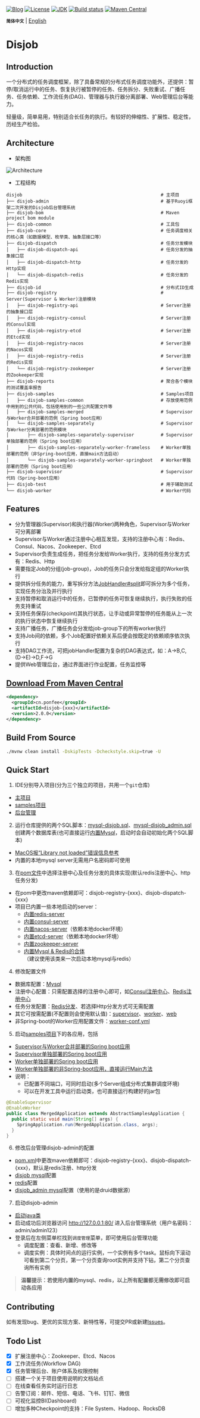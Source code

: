 [![Blog](https://img.shields.io/badge/blog-@Ponfee-informational.svg?logo=Pelican)](http://www.ponfee.cn)
[![License](https://img.shields.io/badge/license-Apache--2.0-green.svg)](https://www.apache.org/licenses/LICENSE-2.0.html)
[![JDK](https://img.shields.io/badge/jdk-8+-green.svg)](https://www.oracle.com/java/technologies/downloads/#java8)
[![Build status](https://github.com/ponfee/disjob/workflows/build-with-maven/badge.svg)](https://github.com/ponfee/disjob/actions)
[![Maven Central](https://img.shields.io/badge/maven--central-2.0.0-orange.svg?style=plastic&logo=apachemaven)](https://central.sonatype.com/namespace/cn.ponfee)

**`简体中文`** | [English](README.en.md)

# Disjob

## Introduction

一个分布式的任务调度框架，除了具备常规的分布式任务调度功能外，还提供：暂停/取消运行中的任务、恢复执行被暂停的任务、任务拆分、失败重试、广播任务、任务依赖、工作流任务(DAG)、管理器与执行器分离部署、Web管理后台等能力。

轻量级，简单易用，特别适合长任务的执行。有较好的伸缩性、扩展性、稳定性，历经生产检验。

## Architecture

- 架构图

![Architecture](docs/images/architecture.jpg)

- 工程结构

```Plain Text
disjob                                                    # 主项目
├── disjob-admin                                          # 基于Ruoyi框架二次开发的Disjob后台管理系统
├── disjob-bom                                            # Maven project bom module
├── disjob-common                                         # 工具包
├── disjob-core                                           # 任务调度相关的核心类（如数据模型、枚举类、抽象层接口等）
├── disjob-dispatch                                       # 任务分发模块
│   ├── disjob-dispatch-api                               # 任务分发的抽象接口层
│   ├── disjob-dispatch-http                              # 任务分发的Http实现
│   └── disjob-dispatch-redis                             # 任务分发的Redis实现
├── disjob-id                                             # 分布式ID生成
├── disjob-registry                                       # Server(Supervisor & Worker)注册模块
│   ├── disjob-registry-api                               # Server注册的抽象接口层
│   ├── disjob-registry-consul                            # Server注册的Consul实现
│   ├── disjob-registry-etcd                              # Server注册的Etcd实现
│   ├── disjob-registry-nacos                             # Server注册的Nacos实现
│   ├── disjob-registry-redis                             # Server注册的Redis实现
│   └── disjob-registry-zookeeper                         # Server注册的Zookeeper实现
├── disjob-reports                                        # 聚合各个模块的测试覆盖率报告
├── disjob-samples                                        # Samples项目
│   ├── disjob-samples-common                             # 存放使用范例中用到的公共代码，包括使用到的一些公共配置文件等
│   ├── disjob-samples-merged                             # Supervisor与Worker合并部署的范例（Spring boot应用）
│   └── disjob-samples-separately                         # Supervisor与Worker分离部署的范例模块
│       ├── disjob-samples-separately-supervisor          # Supervisor单独部署的范例（Spring boot应用）
│       ├── disjob-samples-separately-worker-frameless    # Worker单独部署的范例（非Spring-boot应用，直接main方法启动）
│       └── disjob-samples-separately-worker-springboot   # Worker单独部署的范例（Spring boot应用）
├── disjob-supervisor                                     # Supervisor代码（Spring-boot应用）
├── disjob-test                                           # 用于辅助测试
└── disjob-worker                                         # Worker代码
```

## Features

- 分为管理器(Supervisor)和执行器(Worker)两种角色，Supervisor与Worker可分离部署
- Supervisor与Worker通过注册中心相互发现，支持的注册中心有：Redis、Consul、Nacos、Zookeeper、Etcd
- Supervisor负责生成任务，把任务分发给Worker执行，支持的任务分发方式有：Redis、Http
- 需要指定Job的分组(job-group)，Job的任务只会分发给指定组的Worker执行
- 提供拆分任务的能力，重写拆分方法[JobHandler#split](disjob-core/src/main/java/cn/ponfee/disjob/core/handle/JobSplitter.java)即可拆分为多个任务，实现任务分治及并行执行
- 支持暂停和取消运行中的任务，已暂停的任务可恢复继续执行，执行失败的任务支持重试
- 支持任务保存(checkpoint)其执行状态，让手动或异常暂停的任务能从上一次的执行状态中恢复继续执行
- 支持广播任务，广播任务会分发给job-group下的所有worker执行
- 支持Job间的依赖，多个Job配置好依赖关系后便会按既定的依赖顺序依次执行
- 支持DAG工作流，可把jobHandler配置为复杂的DAG表达式，如：A->B,C,(D->E)->D,F->G
- 提供Web管理后台，通过界面进行作业配置，任务监控等

## [Download From Maven Central](https://central.sonatype.com/namespace/cn.ponfee)

```xml
<dependency>
  <groupId>cn.ponfee</groupId>
  <artifactId>disjob-{xxx}</artifactId>
  <version>2.0.0</version>
</dependency>
```

## Build From Source

```bash
./mvnw clean install -DskipTests -Dcheckstyle.skip=true -U
```

## Quick Start

1. IDE分别导入项目(分为三个独立的项目，共用一个`git`仓库)
  - [主项目](pom.xml)
  - [samples项目](disjob-samples/pom.xml)
  - [后台管理](disjob-admin/pom.xml)

2. 运行仓库提供的两个SQL脚本：[mysql-disjob.sql](mysql-disjob.sql)、[mysql-disjob_admin.sql](disjob-admin/mysql-disjob_admin.sql)创建两个数据库表(也可直接运行[内置Mysql](disjob-test/src/main/java/cn/ponfee/disjob/test/db/EmbeddedMysqlServerMariaDB.java)，启动时会自动初始化两个SQL脚本)
  - [MacOS报“Library not loaded”错误信息参考](disjob-test/src/main/DB/MariaDB/MariaDB.md)
  - 内置的本地mysql server无需用户名密码即可使用

3. 在[pom文件](disjob-samples/disjob-samples-common/pom.xml)中选择注册中心及任务分发的具体实现(默认redis注册中心、http任务分发)
  - 在pom中更改maven依赖即可：disjob-registry-{xxx}、disjob-dispatch-{xxx}
  - 项目已内置一些本地启动的server：
    - [内置redis-server](disjob-test/src/main/java/cn/ponfee/disjob/test/redis/EmbeddedRedisServerKstyrc.java)
    - [内置consul-server](disjob-registry/disjob-registry-consul/src/test/java/cn/ponfee/disjob/registry/consul/EmbeddedConsulServerPszymczyk.java)
    - [内置nacos-server](disjob-registry/disjob-registry-nacos/src/test/java/cn/ponfee/disjob/registry/nacos/EmbeddedNacosServerTestcontainers.java)（依赖本地docker环境）
    - [内置etcd-server](disjob-registry/disjob-registry-etcd/src/test/java/cn/ponfee/disjob/registry/etcd/EmbeddedEtcdServerTestcontainers.java)（依赖本地docker环境）
    - [内置zookeeper-server](disjob-registry/disjob-registry-zookeeper/src/test/java/cn/ponfee/disjob/registry/zookeeper/EmbeddedZookeeperServer.java)
    - [内置Mysql & Redis的合体](disjob-samples/disjob-samples-common/src/test/java/cn/ponfee/disjob/samples/MysqlAndRedisServerStarter.java)（建议使用该类来一次启动本地mysql与redis）

4. 修改配置文件
  - 数据库配置：[Mysql](disjob-samples/conf-supervisor/application-mysql.yml)
  - 注册中心配置：只需配置选择的注册中心即可，如[Consul注册中心](disjob-samples/disjob-samples-common/src/main/resources/application-consul.yml)、[Redis注册中心](disjob-samples/disjob-samples-common/src/main/resources/application-redis.yml)
  - 任务分发配置：[Redis分发](disjob-samples/disjob-samples-common/src/main/resources/application-redis.yml)、若选择Http分发方式可无需配置
  - 其它可按需配置(不配置则会使用默认值)：[supervisor](disjob-samples/conf-supervisor/)、[worker](disjob-samples/conf-worker/)、[web](disjob-samples/disjob-samples-common/src/main/resources)
  - 非Spring-boot的Worker应用配置文件：[worker-conf.yml](disjob-samples/disjob-samples-separately/disjob-samples-separately-worker-frameless/src/main/resources/worker-conf.yml)

5. 启动[samples项目](disjob-samples)下的各应用，包括
  - [Supervisor与Worker合并部署的Spring boot应用](disjob-samples/disjob-samples-merged/src/main/java/cn/ponfee/disjob/samples/merged/MergedApplication.java)
  - [Supervisor单独部署的Spring boot应用](disjob-samples/disjob-samples-separately/disjob-samples-separately-supervisor/src/main/java/cn/ponfee/disjob/samples/supervisor/SupervisorApplication.java)
  - [Worker单独部署的Spring boot应用](disjob-samples/disjob-samples-separately/disjob-samples-separately-worker-springboot/src/main/java/cn/ponfee/disjob/samples/worker/WorkerApplication.java)
  - [Worker单独部署的非Spring-boot应用，直接运行Main方法](disjob-samples/disjob-samples-separately/disjob-samples-separately-worker-frameless/src/main/java/cn/ponfee/disjob/samples/worker/Main.java)
  - 说明：
    - 已配置不同端口，可同时启动(多个Server组成分布式集群调度环境)
    - 可以在开发工具中运行启动类，也可直接运行构建好的jar包
```java
@EnableSupervisor
@EnableWorker
public class MergedApplication extends AbstractSamplesApplication {
  public static void main(String[] args) {
    SpringApplication.run(MergedApplication.class, args);
  }
}
```

6. 修改后台管理disjob-admin的配置
  - [pom.xml](disjob-admin/ruoyi-disjob/pom.xml)中更改maven依赖即可：disjob-registry-{xxx}、disjob-dispatch-{xxx}，默认是redis注册、http分发
  - [disjob mysql](disjob-admin/ruoyi-disjob/src/main/resources/application-disjob-mysql.yml)配置
  - [redis](disjob-admin/ruoyi-disjob/src/main/resources/application-disjob-redis.yml)配置
  - [disjob_admin mysql](disjob-admin/ruoyi-admin/src/main/resources/application-druid.yml)配置（使用的是druid数据源）

7. 启动disjob-admin
  - [启动java类](disjob-admin/ruoyi-admin/src/main/java/com/ruoyi/RuoYiApplication.java)
  - 启动成功后浏览器访问 http://127.0.0.1:80/ 进入后台管理系统（用户名密码：admin/admin123）
  - 登录后在左侧菜单栏找到`调度管理`菜单，即可使用后台管理功能
    - 调度配置：查看、新增、修改等
    - 调度实例：具体时间点的运行实例，一个实例有多个task。鼠标向下滚动可看到第二个分页，第一个分页查询root实例并支持下钻，第二个分页查询所有实例

> **温馨提示：若使用内置的mysql、redis，以上所有配置都无需修改即可启动各应用**

## Contributing

如有发现bug、更优的实现方案、新特性等，可提交PR或新建[Issues](../../issues)。

## Todo List

- [x] 扩展注册中心：Zookeeper、Etcd、Nacos
- [x] 工作流任务(Workflow DAG)
- [x] 任务管理后台、账户体系及权限控制
- [ ] 搭建一个关于项目使用说明的文档站点
- [ ] 在线查看任务实时运行日志
- [ ] 告警订阅：邮件、短信、电话、飞书、钉钉、微信
- [ ] 可视化监控BI(Dashboard)
- [ ] 增加多种Checkpoint的支持：File System、Hadoop、RocksDB
